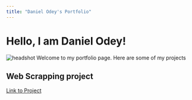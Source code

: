 ```yaml
---
title: "Daniel Odey's Portfolio"
---
```


# Hello, I am Daniel Odey!
![headshot](asset/headshot.png)
Welcome to my portfolio page. Here are some of my projects

## Web Scrapping project
[Link to Project](https://github.com/danielodey/player-data-scrapper)
